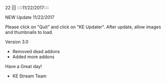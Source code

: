 22
||| 
::::11/22/2017::::

NEW Update 11/22/2017

Please click on "Quit" and click on  "KE Updater". After update, allow images and thumbnails to load.

Version 3.0
- Removed dead addons
- Added more addons

Have a Great day!

- KE Stream Team
